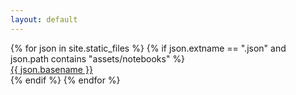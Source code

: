 ```yaml
---
layout: default
---
```


<div class="archive">
  {% for json in site.static_files %}
    {% if json.extname == ".json" and json.path contains "assets/notebooks" %}
      <div class="archive-item">
        <a href="{{ json.path }}" class="archive-title fs-4">{{ json.basename }}</a>
      </div>
    {% endif %}
  {% endfor %}
</div>

